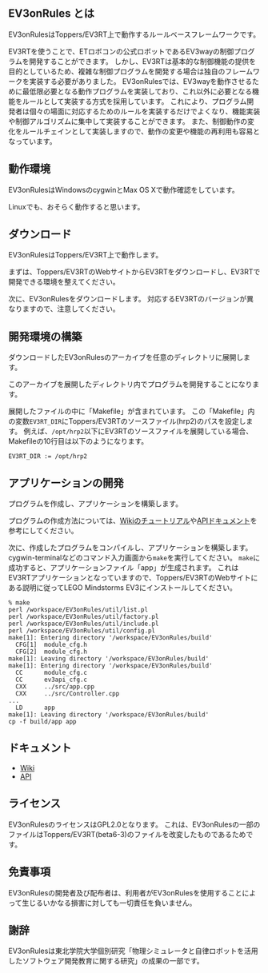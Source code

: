 ## EV3onRules とは
EV3onRulesはToppers/EV3RT上で動作するルールベースフレームワークです。

EV3RTを使うことで、ETロボコンの公式ロボットであるEV3wayの制御プログラムを開発することができます。
しかし、EV3RTは基本的な制御機能の提供を目的としているため、複雑な制御プログラムを開発する場合は独自のフレームワークを実装する必要がありました。
EV3onRulesでは、EV3wayを動作させるために最低限必要となる動作プログラムを実装しており、これ以外に必要となる機能をルールとして実装する方式を採用しています。
これにより、プログラム開発者は個々の場面に対応するためのルールを実装するだけでよくなり、機能実装や制御アルゴリズムに集中して実装することができます。
また、制御動作の変化をルールチェインとして実装しますので、動作の変更や機能の再利用も容易となっています。

## 動作環境
EV3onRulesはWindowsのcygwinとMax OS Xで動作確認をしています。

Linuxでも、おそらく動作すると思います。

## ダウンロード
EV3onRulesはToppers/EV3RT上で動作します。

まずは、Toppers/EV3RTのWebサイトからEV3RTをダウンロードし、EV3RTで開発できる環境を整えてください。

次に、EV3onRulesをダウンロードします。
対応するEV3RTのバージョンが異なりますので、注意してください。

## 開発環境の構築
ダウンロードしたEV3onRulesのアーカイブを任意のディレクトリに展開します。

このアーカイブを展開したディレクトリ内でプログラムを開発することになります。

展開したファイルの中に「Makefile」が含まれています。
この「Makefile」内の変数`EV3RT_DIR`にToppers/EV3RTのソースファイル(hrp2)のパスを設定します。
例えば、`/opt/hrp2`以下にEV3RTのソースファイルを展開している場合、Makefileの10行目は以下のようになります。
```
EV3RT_DIR := /opt/hrp2
```

## アプリケーションの開発
プログラムを作成し、アプリケーションを構築します。

プログラムの作成方法については、[Wikiのチュートリアル](https://github.com/takedarts/ev3onrules/wiki)や[APIドキュメント](https://takedarts.github.io/ev3onrules/apidoc/1.0/)を参考にしてください。

次に、作成したプログラムをコンパイルし、アプリケーションを構築します。
cygwin-terminalなどのコマンド入力画面から`make`を実行してください。
`make`に成功すると、アプリケーションファイル「app」が生成されます。
これはEV3RTアプリケーションとなっていますので、Toppers/EV3RTのWebサイトにある説明に従ってLEGO Mindstorms EV3にインストールしてください。
```
% make
perl /workspace/EV3onRules/util/list.pl
perl /workspace/EV3onRules/util/factory.pl
perl /workspace/EV3onRules/util/include.pl
perl /workspace/EV3onRules/util/config.pl
make[1]: Entering directory '/workspace/EV3onRules/build'
  CFG[1]  module_cfg.h
  CFG[2]  module_cfg.h
make[1]: Leaving directory '/workspace/EV3onRules/build'
make[1]: Entering directory '/workspace/EV3onRules/build'
  CC      module_cfg.c
  CC      ev3api_cfg.c
  CXX     ../src/app.cpp
  CXX     ../src/Controller.cpp
...
  LD      app
make[1]: Leaving directory '/workspace/EV3onRules/build'
cp -f build/app app

```

## ドキュメント
- [Wiki](https://github.com/takedarts/ev3onrules/wiki)
- [API](https://takedarts.github.io/ev3onrules/apidoc/1.0/)

## ライセンス
EV3onRulesのライセンスはGPL2.0となります。
これは、EV3onRulesの一部のファイルはToppers/EV3RT(beta6-3)のファイルを改変したものであるためです。

## 免責事項
EV3onRulesの開発者及び配布者は、利用者がEV3onRulesを使用することによって生じるいかなる損害に対しても一切責任を負いません。

## 謝辞
EV3onRulesは東北学院大学個別研究「物理シミュレータと自律ロボットを活用したソフトウェア開発教育に関する研究」の成果の一部です。
